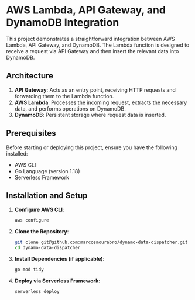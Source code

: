 # AWS Lambda, API Gateway, and DynamoDB Integration

This project demonstrates a straightforward integration between AWS Lambda, API Gateway, and DynamoDB. The Lambda function is designed to receive a request via API Gateway and then insert the relevant data into DynamoDB.

## Architecture

1. **API Gateway**: Acts as an entry point, receiving HTTP requests and forwarding them to the Lambda function.
2. **AWS Lambda**: Processes the incoming request, extracts the necessary data, and performs operations on DynamoDB.
3. **DynamoDB**: Persistent storage where request data is inserted.

## Prerequisites

Before starting or deploying this project, ensure you have the following installed:

- AWS CLI
- Go Language (version 1.18)
- Serverless Framework

## Installation and Setup

1. **Configure AWS CLI**:
    ```bash
    aws configure
    ```

2. **Clone the Repository**:
    ```bash
    git clone git@github.com:marcosmourabro/dynamo-data-dispatcher.git
    cd dynamo-data-dispatcher
    ```

3. **Install Dependencies (if applicable)**:
    ```bash
    go mod tidy
    ```

4. **Deploy via Serverless Framework**:
    ```bash
    serverless deploy
    ```
